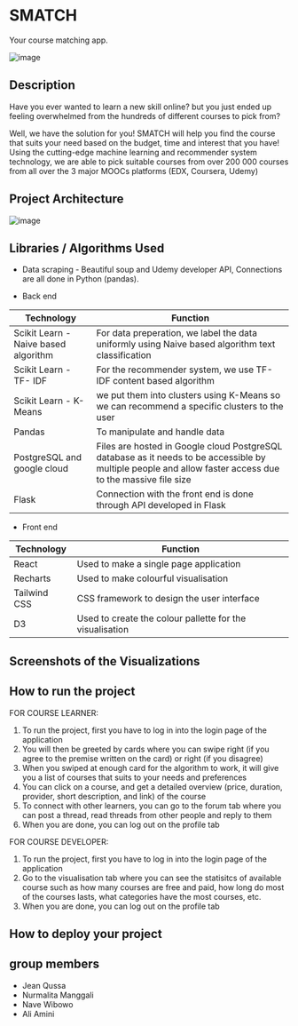 # SMATCH
Your course matching app.

![image](https://user-images.githubusercontent.com/56160802/158058117-826d9b1f-3e1f-48db-b1be-65582610b507.png)

## Description

Have you ever wanted to learn a new skill online?
but you just ended up feeling overwhelmed from the hundreds of different courses to pick from?

Well, we have the solution for you! SMATCH will help you find the course that suits your need based on the budget, time and interest that you have!
Using the cutting-edge machine learning and recommender system technology, we are able to pick suitable courses from over 200 000 courses from all over 
the 3 major MOOCs platforms (EDX, Coursera, Udemy)

## Project Architecture

![image](https://user-images.githubusercontent.com/56160802/158061096-cedeb3cd-8919-4f26-bb10-fc94f3ea3c4c.png)

## Libraries / Algorithms Used

- Data scraping 
        - Beautiful soup and Udemy developer API, Connections are all done in Python (pandas). 

- Back end
                
| Technology | Function |
| ------ | ------ |
| Scikit Learn - Naive based algorithm | For data preperation, we label the data uniformly using Naive based algorithm text classification |
| Scikit Learn - TF- IDF | For the recommender system, we use TF-IDF content based algorithm |
| Scikit Learn - K-Means | we put them into clusters using K-Means so we can recommend a specific clusters to the user |
| Pandas | To manipulate and handle data|
| PostgreSQL and google cloud | Files are hosted in Google cloud PostgreSQL database as it needs to be accessible by multiple people and allow faster access due to the massive file size |
| Flask | Connection with the front end is done through API developed in Flask |

- Front end

| Technology | Function |
| ------ | ------ |
| React | Used to make a single page application |
| Recharts | Used to make colourful visualisation |
| Tailwind CSS | CSS framework to design the user interface |
| D3 | Used to create the colour pallette for the visualisation |


## Screenshots of the Visualizations


## How to run the project

FOR COURSE LEARNER:

1. To run the project, first you have to log in into the login page of the application
2. You will then be greeted by cards where you can swipe right (if you agree to the premise written on the card) or right (if you disagree)
3. When you swiped at enough card for the algorithm to work, it will give you a list of courses that suits to your needs and preferences
4. You can click on a course, and get a detailed overview (price, duration, provider, short description, and link) of the course
5. To connect with other learners, you can go to the forum tab where you can post a thread, read threads from other people and reply to them
6. When you are done, you can log out on the profile tab

FOR COURSE DEVELOPER:
1. To run the project, first you have to log in into the login page of the application
2. Go to the visualisation tab where you can see the statisitcs of available course such as how many courses are free and paid, how long do most of the courses lasts, what categories have the most courses, etc.
3. When you are done, you can log out on the profile tab

## How to deploy your project

## group members
- Jean Qussa
- Nurmalita Manggali
- Nave Wibowo
- Ali Amini
